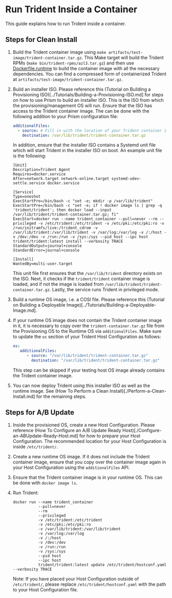
# Run Trident Inside a Container

This guide explains how to run Trident inside a container.

## Steps for Clean Install

1. Build the Trident container image using `make
   artifacts/test-image/trident-container.tar.gz`. This Make target will build
   the Trident RPMs (`make bin/trident-rpms/azl3.tar.gz`) and then use
   [Dockerfile.runtime](../Dockerfile.runtime) to build the container image with
   all the necessary dependencies. You can find a compressed form of
   containerized Trident at `artifacts/test-image/trident-container.tar.gz`.

2. Build an installer ISO. Please reference this (Tutorial on Building a
   Provisioning ISO)[../Tutorials/Building-a-Provisioning-ISO.md] for steps on
   how to use Prism to build an installer ISO. This is the ISO from which the
   provisioning/management OS will run. Ensure that the ISO has access to the
   Trident container image. The can be done with the following addition to your
   Prism configuration file:

    ```yaml
    additionalFiles:
      - source: # Fill in with the location of your Trident container image
        destination: /var/lib/trident/trident-container.tar.gz
    ```

   In addition, ensure that the installer ISO contains a Systemd unit file which
   will start Trident in the installer ISO on boot. An example unit file is the
   following:

    ```systemd
    [Unit]
    Description=Trident Agent
    Requires=docker.service
    After=network.target network-online.target systemd-udev-settle.service docker.service

    [Service]
    Type=oneshot
    ExecStartPre=/bin/bash -c "set -e; mkdir -p /var/lib/trident"
    ExecStartPre=/bin/bash -c "set -e; if ! docker image ls | grep -q 'trident/trident'; then docker load --input /var/lib/trident/trident-container.tar.gz; fi"
    ExecStart=docker run --name trident_container --pull=never --rm --privileged -v /etc/trident:/etc/trident -v /etc/pki:/etc/pki:ro -v /run/initramfs/live:/trident_cdrom -v /var/lib/trident:/var/lib/trident -v /var/log:/var/log -v /:/host -v /dev:/dev -v /run:/run -v /sys:/sys --pid host --ipc host trident/trident:latest install --verbosity TRACE
    StandardOutput=journal+console
    StandardError=journal+console

    [Install]
    WantedBy=multi-user.target
    ```

    This unit file first ensures that the `/var/lib/trident` directory exists on
    the ISO. Next, it checks if the `trident/trident` container image is loaded,
    and if not the image is loaded from
    `/var/lib/trident/trident-container.tar.gz`. Lastly, the service runs
    Trident in privileged mode.

3. Build a runtime OS image, i.e. a COSI file. Please reference this (Tutorial
   on Building a Deployable Image)[../Tutorials/Building-a-Deployable-Image.md].

4. If your runtime OS image does not contain the Trident container image in it,
   it is necessary to copy over the `trident-container.tar.gz` file from the
   Provisioning OS to the Runtime OS via `additionalFiles`. Make sure to update
   the `os` section of your Trident Host Configuration as follows:

   ```yaml
   os:
      additionalFiles:
         - source: "/var/lib/trident/trident-container.tar.gz"
           destination: "/var/lib/trident/trident-container.tar.gz"
   ```

   This step can be skipped if your testing host OS image already contains the
   Trident container image.

5. You can now deploy Trident using this installer ISO as well as the runtime
   image. See (How To Perform a Clean Install)[./Perform-a-Clean-Install.md] for
   the remaining steps.

## Steps for A/B Update

1. Inside the provisioned OS, create a new Host Configuration. Please reference
   (How To Configure an A/B Update Ready
   Host)[./Configure-an-ABUpdate-Ready-Host.md] for how to prepare your Host
   Configuration. The recommended location for your Host Configuration is inside
   `/etc/trident/`.

2. Create a new runtime OS image. If it does not include the Trident container
   image, ensure that you copy over the container image again in your Host
   Configuration using the `additionalFiles` API.

3. Ensure that the Trident container image is in your runtime OS. This can be
   done with `docker image ls`.

4. Run Trident:

   ```docker
   docker run --name trident_container 
              --pull=never 
              --rm 
              --privileged 
              -v /etc/trident:/etc/trident 
              -v /etc/pki:/etc/pki:ro 
              -v /var/lib/trident:/var/lib/trident 
              -v /var/log:/var/log 
              -v /:/host 
              -v /dev:/dev 
              -v /run:/run 
              -v /sys:/sys 
              --pid host 
              --ipc host 
              trident/trident:latest update /etc/trident/hostconf.yaml --verbosity TRACE
   ```

   Note: If you have placed your Host Configuration outside of `/etc/trident/`,
   please replace `/etc/trident/hostconf.yaml` with the path to your Host
   Configuration file.
